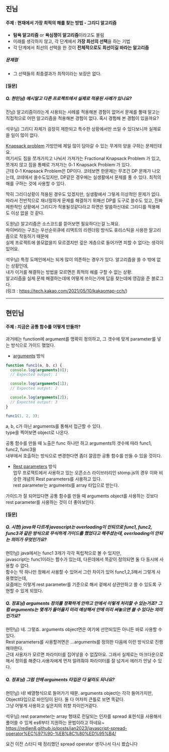 ## 진님 
#### 주제 : 현재에서 가장 최적의 해를 찾는 방법 - 그리디 알고리즘

- **탐욕 알고리즘** or **욕심쟁이 알고리즘**이라고도 불림
- 미래를 생각하지 않고, 각 단계에서 **가장 최선의 선택**을 하는 기법
- 각 단계에서 최선의 선택을 한 것이 **전체적으로도 최선이길 바라는 알고리즘**

##### 문제점
- 그 선택들의 최종결과가 최적이라는 보장은 없다.

#### [질문]
##### Q. 현민님) 예시말고 다른 프로젝트에서 실제로 적용된 사례가 있나요?  
진님) 알고리즘이라는게 사용되는 사례를 적용해본 경험이 없어서 문제를 풀때 말고는 직접적으로 어떤 알고리즘을 적용해본 경험이 없다.
 혹시 경험해 본 경험이 있을까요?
 
 석우님) 그리디 자체가 굉장히 제한되고 특수한 상황에서만 쓰일 수 있다보니까 실제로 쓸 일이 많이 없다.
 
 [Knapsack problem](https://en.wikipedia.org/wiki/Knapsack_problem) 가방안에 제일 많이 담아갈 수 있는 무게의 양을 구하는 문제인데요.  
 여기서도 짐을 쪼개가지고 나눠서 가져가는 Fractional Knapsack Problem 가 있고,  
 쪼개지 않고 짐을 통째로 가져가는 0-1 Knapsack Problem 가 있다.   
 근데 0-1 Knapsack Problem은 DP이다. 
 코테보면 한문제는 무조건 DP 문제가 나오는데, 코테에서 쓸수도있지만, DP같은 경우에는 실생활에서 문제를 풀 수 있다. 최적의 해를 구하는 것에 사용할 수 있다.
 
 딱히 그리디상황이 적용된 경우도 있겠지만, 실생활에서 그렇게 이상적인 문제가 없다.
 따라서 전반적으로 재너럴하게 문제를 해결하기 위해선 DP를 도구로 쓸수도 있고, 진짜 제한적인 상황에서 그리디가 적용될것같다라고 하면은 말씀하신대로 그리디를 적용해도 이상 없을 것 같다.
 
도원님) 알고리즘은 소스코드를 뜯어보면 필요하다는걸 느껴요.  
파이버라는 구조는 우선순위큐에 리액트의 리렌더링 방식도 휴리스틱을 사용한 알고리즘으로 작동하기 때문에  
실제 프로젝트에 쓸모없을지 모르겠지만 깊은 게층으로 들어가면 피할 수 없다는 생각이 있어요.

석우님) 특정 도메인에서는 되게 많이 의존하는 경우가 있다. 알고리즘을 쓸 수 밖에 없는 상황인데,  
내가 이거를 해결하는 방법을 모르면은 최적의 해를 구할 수 없는 상황.  
알고리즘을 실제 문제 해결하는데에 어떻게 쓰이는가에 답을 찾는데에 영감을 준 블로그다.  
(링크 : https://tech.kakao.com/2021/05/10/kakaomap-cch/)  

------------------------

## 현민님 
#### 주제 : 지금은 공통 함수를 어떻게 만들까?

과거에는 function에 argument를 명확히 정의하고, 그 갯수에 맞게 parameter를 넣는 방식으로 가이드 했었다.
- [arguments](https://developer.mozilla.org/en-US/docs/Web/JavaScript/Reference/Functions/arguments) 방식
```javascript
function func1(a, b, c) {
  console.log(arguments[0]);
  // Expected output: 1

  console.log(arguments[1]);
  // Expected output: 2

  console.log(arguments[2]);
  // Expected output: 3
}

func1(1, 2, 3);
```
a, b, c가 아닌 arguments를 통해서 접근할 수 있다.   
type을 찍어보면 object로 나온다.  

공통 함수를 만들 때 노출은 func 하나만 하고 arguments의 갯수에 따라 func1, func2, func3을   
내부에서 호출하는 방식으로 변경한다면 좀더 깔끔한 공통 함수를 만들 수 있을 것이다.  

- [Rest parameters](https://developer.mozilla.org/en-US/docs/Web/JavaScript/Reference/Functions/rest_parameters) 방식  
업무 프로젝트에서 사용하고 있는 오픈소스 라이브러리인 stomp.js의 경우 이와 비슷한 개념의 Rest parameters를 사용하고 있다.  
rest parameter는 arguments를 array 타입으로 받는다.

가이드가 잘 되어있다면 공통 함수를 만들 때 arguments object를 사용하는 것보다 rest parameter를 사용하는 것이 더 좋아보인다.  


#### [질문]
##### Q. 시현) java와 다르게 javascript는 overloading이 안되므로 func1, func2, func3과 같은 방식으로 무식하게 가이드를 했었다고 해주셨는데, overloading이 안되는 의미가 무엇인가요?  
현민님) java에서는 func1 3개가 각각 독립적으로 볼 수 있지만,  
javascript는 func1이라는 함수가 있는데, 다른데에서 똑같이 정의되면 둘 다 동시에 사용할 수 없다.  
함수는 딱 하나만 정해서 사용할 수 있어서 그런 차이가 있어 func1,2,3해서 그렇게 사용했었는데,  
요즘에는 이렇게 rest parameter를 기준으로 해서 겉에서 상관안하고 쓸 수 있도록 구현할 수 있게 되었다.  

##### Q. 정표님) arguments 정의를 정확하게 안하고 안에서 이렇게 처리할 수 있는거죠? 그럼 arguments는 몇개가 들어올지 미리 예상해서 안에 미리 써놓으면 쓸 수 있다는 의미인가요?   
현민님) 네. 그렇죠. arguments object면은 여기에 선언되있든 아니든 바로 사용할 수 있다.   
Rest parameters를 사용할꺼면은 ...arguments를 정의한 다음에 이런 방식으로 진행해야한다.   
근데 사용자가 모르면 파라미터를 집어넣을 수 없잖아요. 그래서 실제로는 마크다운으로 해서 정의를 해준다.사용자에게 먼저 알려줘야 파라미터를 잘 넘겨서 에러가 안날 수 있다.  

##### Q. 정표님) 그럼 안에 arguments 타입은 다 달라도 되나요?   
현민님) 네! 배열형식으로 들어가기 때문. arguments object는 각각 들어가지만, Object타입으로 바인딩이 된다. 둘 다 어차피 큰틀로 보면 똑같다.  
그냥 어떻게 사용하고 싶은지의 취향 차이인거같다.  

석우님) rest parameter는 array 형태로 전달되는 인자를 spread 표현식을 사용해서 풀어쓸 수 있게 es6부터 지원하는 문법이라고 하네요~  
https://redjen8.github.io/posts/jan2023/javascript-spread-operator%EC%97%90-%EB%8C%80%ED%95%B4/  

요건 이전 스터디 때 정리했던 spread operator 생각나서 다시 봤습니다  
